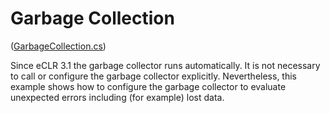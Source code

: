 # Garbage Collection
([GarbageCollection.cs](GarbageCollection.cs))

Since eCLR 3.1 the garbage collector runs automatically. It is not necessary to call or configure the garbage collector explicitly. Nevertheless, this example shows how to configure the garbage collector to evaluate unexpected errors including (for example) lost data.